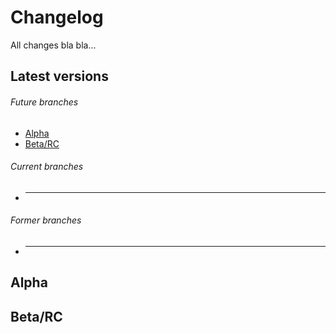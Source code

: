 <!--
Template:
## YYYY-MM-DD [major.minor.patch]
### Changes
###### Added
###### Changed
###### Deprecated
###### Removed
###### Fixed
###### Security
### Known Issues
-->

Changelog
=========
All changes bla bla...

## Latest versions
###### Future branches
* [Alpha](#alpha)
* [Beta/RC](#beta/rc)
###### Current branches
* ---
###### Former branches
* ---

## Alpha

## Beta/RC
